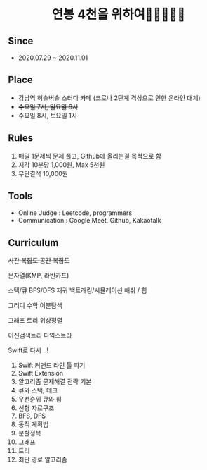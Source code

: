 <h1 align="center" style="border-bottom: none;"><Algorithm Study> 연봉 4천을 위하여🍖🍖🍖🍖🍖</h1>

## Since
- 2020.07.29 ~ 2020.11.01

## Place
- 강남역 허슬버슬 스터디 카페 (코로나 2단계 격상으로 인한 온라인 대체)
- <del>수요일 7시, 일요일 6시</del>
- 수요일 8시, 토요일 1시

## Rules
1. 매일 1문제씩 문제 풀고, Github에 올리는걸 목적으로 함
1. 지각 10분당 1,000원, Max 5천원
1. 무단결석 10,000원

## Tools
- Online Judge : Leetcode, programmers
- Communication : Google Meet, Github, Kakaotalk

## Curriculum

<del>
시간 복잡도
</del>

<del>
공간 복잡도
</del>

문자열(KMP, 라빈카프)

스택/큐
BFS/DFS
재귀
백트래킹/시뮬레이션
해쉬 / 힙

그리디
수학
이분탐색

그래프
트리
위상정렬

이진검색트리
다익스트라


Swift로 다시 ..!

1. Swift 커맨드 라인 툴 파기
2. Swift Extension 
3. 알고리즘 문제해결 전략 기본
4. 큐와 스택, 데크
5. 우선순위 큐와 힙
6. 선형 자료구조
7. BFS, DFS
8. 동적 계획법
9. 분할정복
10. 그래프
11. 트리 
12. 최단 경로 알고리즘
